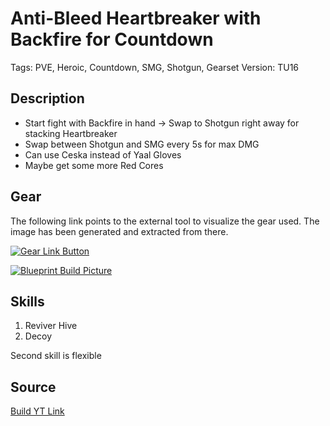 # Anti-Bleed Heartbreaker with Backfire for Countdown

Tags: PVE, Heroic, Countdown, SMG, Shotgun, Gearset
Version: TU16

## Description

* Start fight with Backfire in hand -> Swap to Shotgun right away for stacking Heartbreaker
* Swap between Shotgun and SMG every 5s for max DMG
* Can use Ceska instead of Yaal Gloves
* Maybe get some more Red Cores

## Gear

The following link points to the external tool to visualize the gear used.
The image has been generated and extracted from there.

[![Gear Link Button]({{site.baseurl}}/assets/images/gear-button.png)](https://mxswat.github.io/mx-division-builds/#/CwNgtOAMYExg7GaympcgXADlmYYBGBWdNMzAVgGYJU5ECY5SWkMr85xnzf0NgFWtCKsxbYDSi5xYjDGA4C4AJwrCFdcqLKRIHvwJZ8iLDSExZbBTQJCr-EEA)

[![Blueprint Build Picture]({{site.baseurl}}/assets/images/Backfire-Heartbreaker-Anti-Bleed-Countdown-Build.jpg)]({{site.baseurl}}/assets/images/Backfire-Heartbreaker-Anti-Bleed-Countdown-Build.jpg)

## Skills

1. Reviver Hive
2. Decoy

Second skill is flexible

## Source

[Build YT Link](https://youtu.be/tg6c3j2g84k)